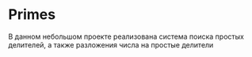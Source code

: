 # Primes
В данном небольшом проекте реализована система поиска простых делителей, 
а также разложения числа на простые делители
